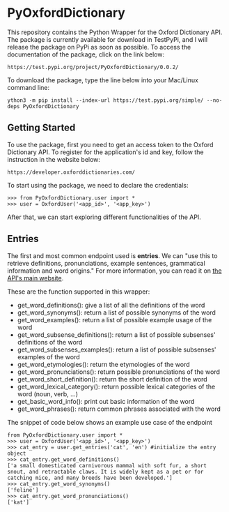 # PyOxfordDictionary

This repository contains the Python Wrapper for the Oxford Dictionary API. The package is currently available for download in TestPyPi, and I will release the package on PyPi as soon as possible. To access the documentation of the package, click on the link below:

```
https://test.pypi.org/project/PyOxfordDictionary/0.0.2/
```

To download the package, type the line below into your Mac/Linux command line:

```
ython3 -m pip install --index-url https://test.pypi.org/simple/ --no-deps PyOxfordDictionary
```

## Getting Started
To use the package, first you need to get an access token to the Oxford Dictionary API. To register for the application's id and key, follow the instruction in the website below:

```
https://developer.oxforddictionaries.com/
```

To start using the package, we need to declare the credentials:
```
>>> from PyOxfordDictionary.user import *
>>> user = OxfordUser('<app_id>', '<app_key>')
```

After that, we can start exploring different functionalities of the API.

## Entries
The first and most common endpoint used is **entries**. We can "use this to retrieve definitions, pronunciations, example sentences, grammatical information and word origins." For more information, you can read it on [the API's main website](https://developer.oxforddictionaries.com/documentation#!/Entries/get_entries_source_lang_word_id).

These are the function supported in this wrapper:
- get_word_definitions(): give a list of all the definitions of the word
- get_word_synonyms(): return a list of possible synonyms of the word
- get_word_examples(): return a list of possible example usage of the word
- get_word_subsense_definitions(): return a list of possible subsenses' definitions of the word
- get_word_subsenses_examples(): return a list of possible subsenses' examples of the word
- get_word_etymologies(): return the etymologies of the word
- get_word_pronunciations(): return possible pronunciations of the word
- get_word_short_definition(): return the short definition of the word
- get_word_lexical_category(): return possible lexical categories of the word (noun, verb, ...)
- get_basic_word_info(): print out basic information of the word
- get_word_phrases(): return common phrases associated with the word

The snippet of code below shows an example use case of the endpoint

```
from PyOxfordDictionary.user import *
>>> user = OxfordUser('<app_id>', '<app_key>')
>>> cat_entry = user.get_entries('cat', 'en') #initialize the entry object
>>> cat_entry.get_word_definitions()
['a small domesticated carnivorous mammal with soft fur, a short snout, and retractable claws. It is widely kept as a pet or for catching mice, and many breeds have been developed.']
>>> cat_entry.get_word_synonyms()
['feline']
>>> cat_entry.get_word_pronunciations()
['kat']
```





